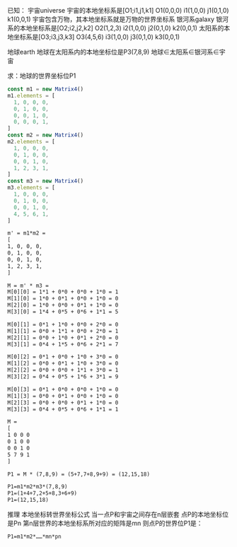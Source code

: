 已知：
宇宙universe
宇宙的本地坐标系是[O1;i1,j1,k1]
O1(0,0,0)
i1(1,0,0)
j1(0,1,0)
k1(0,0,1)
宇宙包含万物，其本地坐标系就是万物的世界坐标系
银河系galaxy
银河系的本地坐标系是[O2;i2,j2,k2]
O2(1,2,3)
i2(1,0,0)
j2(0,1,0)
k2(0,0,1)
太阳系的本地坐标系是[O3;i3,j3,k3]
O3(4,5,6)
i3(1,0,0)
j3(0,1,0)
k3(0,0,1)

地球earth
地球在太阳系内的本地坐标位是P3(7,8,9)
地球∈太阳系∈银河系∈宇宙

求：地球的世界坐标位P1

```js
const m1 = new Matrix4()
m1.elements = [
  1, 0, 0, 0,
  0, 1, 0, 0,
  0, 0, 1, 0,
  0, 0, 0, 1,
]
const m2 = new Matrix4()
m2.elements = [
  1, 0, 0, 0,
  0, 1, 0, 0,
  0, 0, 1, 0,
  1, 2, 3, 1,
]
const m3 = new Matrix4()
m3.elements = [
  1, 0, 0, 0,
  0, 1, 0, 0,
  0, 0, 1, 0,
  4, 5, 6, 1,
]
```
```html
m' = m1*m2 =
[
1, 0, 0, 0,
0, 1, 0, 0,
0, 0, 1, 0,
1, 2, 3, 1,
]

M = m' * m3 =
M[0][0] = 1*1 + 0*0 + 0*0 + 1*0 = 1
M[1][0] = 1*0 + 0*1 + 0*0 + 1*0 = 0
M[2][0] = 1*0 + 0*0 + 0*1 + 1*0 = 0
M[3][0] = 1*4 + 0*5 + 0*6 + 1*1 = 5

M[0][1] = 0*1 + 1*0 + 0*0 + 2*0 = 0
M[1][1] = 0*0 + 1*1 + 0*0 + 2*0 = 1
M[2][1] = 0*0 + 1*0 + 0*1 + 2*0 = 0
M[3][1] = 0*4 + 1*5 + 0*6 + 2*1 = 7

M[0][2] = 0*1 + 0*0 + 1*0 + 3*0 = 0
M[1][2] = 0*0 + 0*1 + 1*0 + 3*0 = 0
M[2][2] = 0*0 + 0*0 + 1*1 + 3*0 = 1
M[3][2] = 0*4 + 0*5 + 1*6 + 3*1 = 9

M[0][3] = 0*1 + 0*0 + 0*0 + 1*0 = 0
M[1][3] = 0*0 + 0*1 + 0*0 + 1*0 = 0
M[2][3] = 0*0 + 0*0 + 0*1 + 1*0 = 0
M[3][3] = 0*4 + 0*5 + 0*6 + 1*1 = 1

M = 
[
1 0 0 0
0 1 0 0
0 0 1 0
5 7 9 1
]

P1 = M * (7,8,9) = (5+7,7+8,9+9) = (12,15,18)

P1=m1*m2*m3*(7,8,9)
P1=(1+4+7,2+5+8,3+6+9)
P1=(12,15,18)
```

推理
本地坐标转世界坐标公式
当一点P和宇宙之间存在n层嵌套
点P的本地坐标位是Pn
第n层世界的本地坐标系所对应的矩阵是mn
则点P的世界位P1是：
```html
P1=m1*m2*……*mn*pn
```

